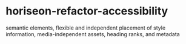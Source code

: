 # horiseon-refactor-accessibility
semantic elements, flexible and independent placement of style information, media-independent assets, heading ranks, and metadata
